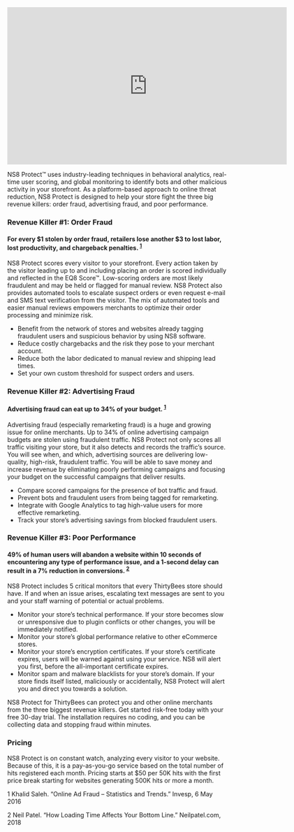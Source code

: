 <iframe src="https://player.vimeo.com/video/232721752?color=78c143&title=0&byline=0&portrait=0" width="640" height="360" frameborder="0" webkitallowfullscreen mozallowfullscreen allowfullscreen></iframe>

NS8 Protect™ uses industry-leading techniques in behavioral analytics, real-time user scoring, and global monitoring to identify bots and other malicious activity in your storefront. As a platform-based approach to online threat reduction, NS8 Protect is designed to help your store fight the three big revenue killers: order fraud, advertising fraud, and poor performance. 

### Revenue Killer #1: Order Fraud 

#### For every $1 stolen by order fraud, retailers lose another $3 to lost labor, lost productivity, and chargeback penalties. <sup>[1](#one)</sup>

NS8 Protect scores every visitor to your storefront. Every action taken by the visitor leading up to and including placing an order is scored individually and reflected in the EQ8 Score™. Low-scoring orders are most likely fraudulent and may be held or flagged for manual review. NS8 Protect also provides automated tools to escalate suspect orders or even request e-mail and SMS text verification from the visitor. The mix of automated tools and easier manual reviews empowers merchants to optimize their order processing and minimize risk. 

* Benefit from the network of stores and websites already tagging fraudulent users and suspicious behavior by using NS8 software. 
* Reduce costly chargebacks and the risk they pose to your merchant account. 
* Reduce both the labor dedicated to manual review and shipping lead times. 
* Set your own custom threshold for suspect orders and users. 

### Revenue Killer #2: Advertising Fraud 

#### Advertising fraud can eat up to 34% of your budget. <sup>[1](#one)</sup>

Advertising fraud (especially remarketing fraud) is a huge and growing issue for online merchants. Up to 34% of online advertising campaign budgets are stolen using fraudulent traffic. NS8 Protect not only scores all traffic visiting your store, but it also detects and records the traffic’s source. You will see when, and which, advertising sources are delivering low-quality, high-risk, fraudulent traffic. You will be able to save money and increase revenue by eliminating poorly performing campaigns and focusing your budget on the successful campaigns that deliver results.

* Compare scored campaigns for the presence of bot traffic and fraud. 
* Prevent bots and fraudulent users from being tagged for remarketing. 
* Integrate with Google Analytics to tag high-value users for more effective remarketing. 
* Track your store’s advertising savings from blocked fraudulent users. 

### Revenue Killer #3: Poor Performance 

#### 49% of human users will abandon a website within 10 seconds of encountering any type of performance issue, and a 1-second delay can result in a 7% reduction in conversions. <sup>[2](#two)</sup>

NS8 Protect includes 5 critical monitors that every ThirtyBees store should have. If and when an issue arises, escalating text messages are sent to you and your staff warning of potential or actual problems. 

* Monitor your store’s technical performance. If your store becomes slow or unresponsive due to plugin conflicts or other changes, you will be immediately notified. 
* Monitor your store’s global performance relative to other eCommerce stores. 
* Monitor your store’s encryption certificates. If your store’s certificate expires, users will be warned against using your service. NS8 will alert you first, before the all-important certificate expires. 
* Monitor spam and malware blacklists for your store’s domain. If your store finds itself listed, maliciously or accidentally, NS8 Protect will alert you and direct you towards a solution. 

NS8 Protect for ThirtyBees can protect you and other online merchants from the three biggest revenue killers. Get started risk-free today with your free 30-day trial. The installation requires no coding, and you can be collecting data and stopping fraud within minutes.  

### Pricing 

NS8 Protect is on constant watch, analyzing every visitor to your website. Because of this, it is a pay-as-you-go service based on the total number of hits registered each month. Pricing starts at $50 per 50K hits with the first price break starting for websites generating 500K hits or more a month. 

<a name="one">1</a> Khalid Saleh. “Online Ad Fraud – Statistics and Trends.” Invesp, 6 May 2016 

<a name="two">2</a> Neil Patel. “How Loading Time Affects Your Bottom Line.” Neilpatel.com, 2018 
